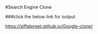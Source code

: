 #Search Engine Clone

###click the below link for output

https://siffatpreet.github.io/Google-clone/
